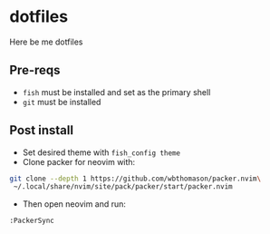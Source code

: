 # dotfiles
Here be me dotfiles

## Pre-reqs
- `fish` must be installed and set as the primary shell
- `git` must be installed

## Post install
- Set desired theme with `fish_config theme`
- Clone packer for neovim with:
```sh
git clone --depth 1 https://github.com/wbthomason/packer.nvim\
 ~/.local/share/nvim/site/pack/packer/start/packer.nvim
```
- Then open neovim and run:
```
:PackerSync
```
